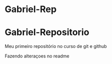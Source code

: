 # Gabriel-Rep
# Gabriel-Repositorio
 Meu primeiro repositório no curso de git e github

Fazendo alteraçoes no readme